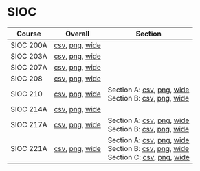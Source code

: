 # SIOC

| Course | Overall | Section |
| ------ | ------- | ------- |
| SIOC 200A | [csv](https://github.com/UCSD-Historical-Enrollment-Data/2025Fall/blob/main/overall/SIOC%20200A.csv), [png](https://raw.githubusercontent.com/UCSD-Historical-Enrollment-Data/2025Fall/main/plot_overall/SIOC%20200A.png), [wide](https://raw.githubusercontent.com/UCSD-Historical-Enrollment-Data/2025Fall/main/plot_overall_wide/SIOC%20200A.png) |  |
| SIOC 203A | [csv](https://github.com/UCSD-Historical-Enrollment-Data/2025Fall/blob/main/overall/SIOC%20203A.csv), [png](https://raw.githubusercontent.com/UCSD-Historical-Enrollment-Data/2025Fall/main/plot_overall/SIOC%20203A.png), [wide](https://raw.githubusercontent.com/UCSD-Historical-Enrollment-Data/2025Fall/main/plot_overall_wide/SIOC%20203A.png) |  |
| SIOC 207A | [csv](https://github.com/UCSD-Historical-Enrollment-Data/2025Fall/blob/main/overall/SIOC%20207A.csv), [png](https://raw.githubusercontent.com/UCSD-Historical-Enrollment-Data/2025Fall/main/plot_overall/SIOC%20207A.png), [wide](https://raw.githubusercontent.com/UCSD-Historical-Enrollment-Data/2025Fall/main/plot_overall_wide/SIOC%20207A.png) |  |
| SIOC 208 | [csv](https://github.com/UCSD-Historical-Enrollment-Data/2025Fall/blob/main/overall/SIOC%20208.csv), [png](https://raw.githubusercontent.com/UCSD-Historical-Enrollment-Data/2025Fall/main/plot_overall/SIOC%20208.png), [wide](https://raw.githubusercontent.com/UCSD-Historical-Enrollment-Data/2025Fall/main/plot_overall_wide/SIOC%20208.png) |  |
| SIOC 210 | [csv](https://github.com/UCSD-Historical-Enrollment-Data/2025Fall/blob/main/overall/SIOC%20210.csv), [png](https://raw.githubusercontent.com/UCSD-Historical-Enrollment-Data/2025Fall/main/plot_overall/SIOC%20210.png), [wide](https://raw.githubusercontent.com/UCSD-Historical-Enrollment-Data/2025Fall/main/plot_overall_wide/SIOC%20210.png) | Section A: [csv](https://github.com/UCSD-Historical-Enrollment-Data/2025Fall/blob/main/section/SIOC%20210_A.csv), [png](https://raw.githubusercontent.com/UCSD-Historical-Enrollment-Data/2025Fall/main/plot_section/SIOC%20210_A.png), [wide](https://raw.githubusercontent.com/UCSD-Historical-Enrollment-Data/2025Fall/main/plot_section_wide/SIOC%20210_A.png)<br>Section B: [csv](https://github.com/UCSD-Historical-Enrollment-Data/2025Fall/blob/main/section/SIOC%20210_B.csv), [png](https://raw.githubusercontent.com/UCSD-Historical-Enrollment-Data/2025Fall/main/plot_section/SIOC%20210_B.png), [wide](https://raw.githubusercontent.com/UCSD-Historical-Enrollment-Data/2025Fall/main/plot_section_wide/SIOC%20210_B.png) |
| SIOC 214A | [csv](https://github.com/UCSD-Historical-Enrollment-Data/2025Fall/blob/main/overall/SIOC%20214A.csv), [png](https://raw.githubusercontent.com/UCSD-Historical-Enrollment-Data/2025Fall/main/plot_overall/SIOC%20214A.png), [wide](https://raw.githubusercontent.com/UCSD-Historical-Enrollment-Data/2025Fall/main/plot_overall_wide/SIOC%20214A.png) |  |
| SIOC 217A | [csv](https://github.com/UCSD-Historical-Enrollment-Data/2025Fall/blob/main/overall/SIOC%20217A.csv), [png](https://raw.githubusercontent.com/UCSD-Historical-Enrollment-Data/2025Fall/main/plot_overall/SIOC%20217A.png), [wide](https://raw.githubusercontent.com/UCSD-Historical-Enrollment-Data/2025Fall/main/plot_overall_wide/SIOC%20217A.png) | Section A: [csv](https://github.com/UCSD-Historical-Enrollment-Data/2025Fall/blob/main/section/SIOC%20217A_A.csv), [png](https://raw.githubusercontent.com/UCSD-Historical-Enrollment-Data/2025Fall/main/plot_section/SIOC%20217A_A.png), [wide](https://raw.githubusercontent.com/UCSD-Historical-Enrollment-Data/2025Fall/main/plot_section_wide/SIOC%20217A_A.png)<br>Section B: [csv](https://github.com/UCSD-Historical-Enrollment-Data/2025Fall/blob/main/section/SIOC%20217A_B.csv), [png](https://raw.githubusercontent.com/UCSD-Historical-Enrollment-Data/2025Fall/main/plot_section/SIOC%20217A_B.png), [wide](https://raw.githubusercontent.com/UCSD-Historical-Enrollment-Data/2025Fall/main/plot_section_wide/SIOC%20217A_B.png) |
| SIOC 221A | [csv](https://github.com/UCSD-Historical-Enrollment-Data/2025Fall/blob/main/overall/SIOC%20221A.csv), [png](https://raw.githubusercontent.com/UCSD-Historical-Enrollment-Data/2025Fall/main/plot_overall/SIOC%20221A.png), [wide](https://raw.githubusercontent.com/UCSD-Historical-Enrollment-Data/2025Fall/main/plot_overall_wide/SIOC%20221A.png) | Section A: [csv](https://github.com/UCSD-Historical-Enrollment-Data/2025Fall/blob/main/section/SIOC%20221A_A.csv), [png](https://raw.githubusercontent.com/UCSD-Historical-Enrollment-Data/2025Fall/main/plot_section/SIOC%20221A_A.png), [wide](https://raw.githubusercontent.com/UCSD-Historical-Enrollment-Data/2025Fall/main/plot_section_wide/SIOC%20221A_A.png)<br>Section B: [csv](https://github.com/UCSD-Historical-Enrollment-Data/2025Fall/blob/main/section/SIOC%20221A_B.csv), [png](https://raw.githubusercontent.com/UCSD-Historical-Enrollment-Data/2025Fall/main/plot_section/SIOC%20221A_B.png), [wide](https://raw.githubusercontent.com/UCSD-Historical-Enrollment-Data/2025Fall/main/plot_section_wide/SIOC%20221A_B.png)<br>Section C: [csv](https://github.com/UCSD-Historical-Enrollment-Data/2025Fall/blob/main/section/SIOC%20221A_C.csv), [png](https://raw.githubusercontent.com/UCSD-Historical-Enrollment-Data/2025Fall/main/plot_section/SIOC%20221A_C.png), [wide](https://raw.githubusercontent.com/UCSD-Historical-Enrollment-Data/2025Fall/main/plot_section_wide/SIOC%20221A_C.png) |

